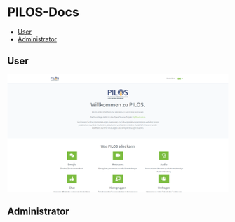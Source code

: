 # PILOS-Docs

- [User](##User)
- [Administrator](##Administrator)

## User

![TestScreen](screenshots/home.png)

## Administrator